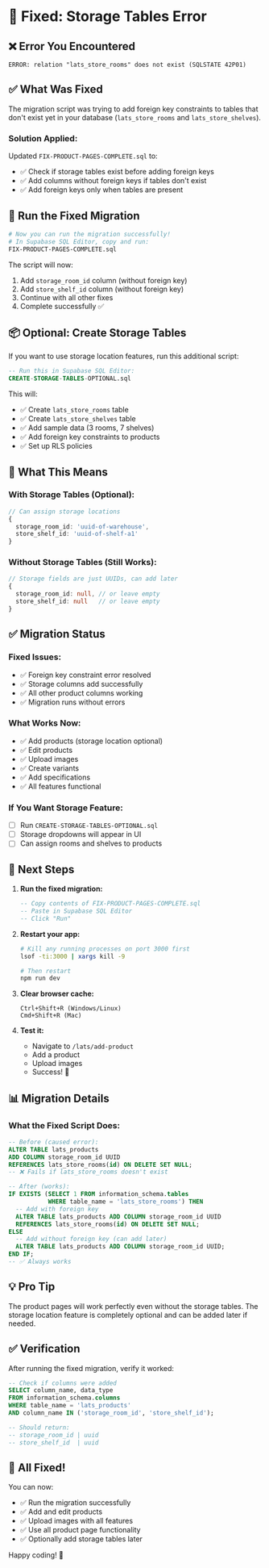 # 🔧 Fixed: Storage Tables Error

## ❌ Error You Encountered
```
ERROR: relation "lats_store_rooms" does not exist (SQLSTATE 42P01)
```

## ✅ What Was Fixed

The migration script was trying to add foreign key constraints to tables that don't exist yet in your database (`lats_store_rooms` and `lats_store_shelves`).

### Solution Applied:
Updated `FIX-PRODUCT-PAGES-COMPLETE.sql` to:
- ✅ Check if storage tables exist before adding foreign keys
- ✅ Add columns without foreign keys if tables don't exist
- ✅ Add foreign keys only when tables are present

## 🚀 Run the Fixed Migration

```bash
# Now you can run the migration successfully!
# In Supabase SQL Editor, copy and run:
FIX-PRODUCT-PAGES-COMPLETE.sql
```

The script will now:
1. Add `storage_room_id` column (without foreign key)
2. Add `store_shelf_id` column (without foreign key)
3. Continue with all other fixes
4. Complete successfully ✅

## 📦 Optional: Create Storage Tables

If you want to use storage location features, run this additional script:

```sql
-- Run this in Supabase SQL Editor:
CREATE-STORAGE-TABLES-OPTIONAL.sql
```

This will:
- ✅ Create `lats_store_rooms` table
- ✅ Create `lats_store_shelves` table
- ✅ Add sample data (3 rooms, 7 shelves)
- ✅ Add foreign key constraints to products
- ✅ Set up RLS policies

## 🎯 What This Means

### With Storage Tables (Optional):
```typescript
// Can assign storage locations
{
  storage_room_id: 'uuid-of-warehouse',
  store_shelf_id: 'uuid-of-shelf-a1'
}
```

### Without Storage Tables (Still Works):
```typescript
// Storage fields are just UUIDs, can add later
{
  storage_room_id: null, // or leave empty
  store_shelf_id: null   // or leave empty
}
```

## ✅ Migration Status

### Fixed Issues:
- ✅ Foreign key constraint error resolved
- ✅ Storage columns add successfully
- ✅ All other product columns working
- ✅ Migration runs without errors

### What Works Now:
- ✅ Add products (storage location optional)
- ✅ Edit products
- ✅ Upload images
- ✅ Create variants
- ✅ Add specifications
- ✅ All features functional

### If You Want Storage Feature:
- [ ] Run `CREATE-STORAGE-TABLES-OPTIONAL.sql`
- [ ] Storage dropdowns will appear in UI
- [ ] Can assign rooms and shelves to products

## 🚀 Next Steps

1. **Run the fixed migration:**
   ```sql
   -- Copy contents of FIX-PRODUCT-PAGES-COMPLETE.sql
   -- Paste in Supabase SQL Editor
   -- Click "Run"
   ```

2. **Restart your app:**
   ```bash
   # Kill any running processes on port 3000 first
   lsof -ti:3000 | xargs kill -9
   
   # Then restart
   npm run dev
   ```

3. **Clear browser cache:**
   ```
   Ctrl+Shift+R (Windows/Linux)
   Cmd+Shift+R (Mac)
   ```

4. **Test it:**
   - Navigate to `/lats/add-product`
   - Add a product
   - Upload images
   - Success! 🎉

## 📊 Migration Details

### What the Fixed Script Does:

```sql
-- Before (caused error):
ALTER TABLE lats_products 
ADD COLUMN storage_room_id UUID 
REFERENCES lats_store_rooms(id) ON DELETE SET NULL;
-- ❌ Fails if lats_store_rooms doesn't exist

-- After (works):
IF EXISTS (SELECT 1 FROM information_schema.tables 
           WHERE table_name = 'lats_store_rooms') THEN
  -- Add with foreign key
  ALTER TABLE lats_products ADD COLUMN storage_room_id UUID 
  REFERENCES lats_store_rooms(id) ON DELETE SET NULL;
ELSE
  -- Add without foreign key (can add later)
  ALTER TABLE lats_products ADD COLUMN storage_room_id UUID;
END IF;
-- ✅ Always works
```

## 💡 Pro Tip

The product pages will work perfectly even without the storage tables. The storage location feature is completely optional and can be added later if needed.

## ✅ Verification

After running the fixed migration, verify it worked:

```sql
-- Check if columns were added
SELECT column_name, data_type 
FROM information_schema.columns 
WHERE table_name = 'lats_products' 
AND column_name IN ('storage_room_id', 'store_shelf_id');

-- Should return:
-- storage_room_id | uuid
-- store_shelf_id  | uuid
```

## 🎉 All Fixed!

You can now:
- ✅ Run the migration successfully
- ✅ Add and edit products
- ✅ Upload images with all features
- ✅ Use all product page functionality
- ✅ Optionally add storage tables later

Happy coding! 🚀

